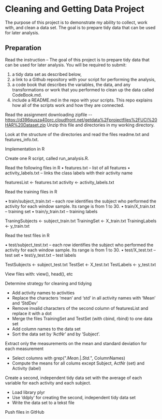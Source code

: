 Cleaning and Getting Data Project
=================================

The purpose of this project is to demonstrate my ability to collect, work with, and clean a data set. The goal is to prepare tidy data that can be used for later analysis.

<h2> Preparation </h2>

Read the instruction –
The goal of this project is to prepare tidy data that can be used for later analysis. You will be required to submit: 
1) a tidy data set as described below, 
2) a link to a Github repository with your script for performing the analysis, 
3) a code book that describes the variables, the data, and any transformations or work that you performed to clean up the data called CodeBook.md. 
4) include a README.md in the repo with your scripts. This repo explains how all of the scripts work and how they are connected. 

Read the assignment downloading zipfile --
https://d396qusza40orc.cloudfront.net/getdata%2Fprojectfiles%2FUCI%20HAR%20Dataset.zip 
Unzip this file and directories in my working directory.

Look at the structure of the directories and read the files readme.txt  and features_info.txt.

Implementation in R

Create one R script, called run_analysis.R.

Read the following files in R
•	features.txt – list of all features
•	activity_labels.txt – links the class labels with their activity name

 featuresList <- features.txt
 activity <- activity_labels.txt

Read the training files in R

•	train/subject_train.txt – each row identifies the subject who performed the activity for each window sample. Its range is from 1 to 30.
•	train/X_train.txt – training set
•	train/y_train.txt – training labels

 TraningSubjects <- subject_train.txt
 TrainingSet <- X_train.txt
 TrainingLabels <- y_train.txt

Read the test files in R

•	test/subject_test.txt – each row identifies the subject who performed the activity for each window sample. Its range is from 1 to 30.
•	test/X_test.txt – test set
•	test/y_test.txt – test labels

 TestSubjects <- subject_test.txt
 TestSet <- X_test.txt
 TestLabels <- y_test.txt

View files with: view(), head(), etc

Determine strategy for cleaning and tidying
-	Add activity names to activities
-	Replace the characters ‘mean’ and ‘std’ in all activity names with ‘Mean’ and ‘StdDev’
-	Remove invalid characters of the second column of featuresList and replace it with a dot
-	Merge the files TrainingSet and TestSet (with cbind, rbind) to one data set
-	Add column names to the data set
-	Sort the data set by ‘ActNr’ and by ‘Subject’.

Extract only the measurements on the mean and standard deviation for each measurement
-	Select columns with grep(".*Mean.*|.*Std.*", ColumnNames)
-	Compute the means for all colums except Subject, ActNr (set) and Activity (label)

Create a second, independent tidy data set with the average of each variable for each activity and each subject.
-	Load library plyr
-	Use ‘ddply’ for creating the second, independent tidy data set
-	Write the data set to  a tekst file

Push files in GitHub

